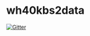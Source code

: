 # wh40kbs2data

[![Gitter](https://badges.gitter.im/cartag/wh40kbs2data.svg)](https://gitter.im/cartag/wh40kbs2data?utm_source=badge&utm_medium=badge&utm_campaign=pr-badge&utm_content=badge)